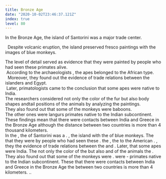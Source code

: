 ```yaml
---
title: Bronze Age
date: "2020-10-02T23:46:37.121Z"
index: true
level: 80
---
```


<Tabs>
<Box title="Reading with translation" isJustify={true}>
<Speech>In the <T translate="бронзовом веке">Bronze Age</T>, the <T translate="остров">island</T> of Santorini was a <T translate="крупным">major</T> <T translate="торговым центром">trade center</T>.</Speech><br/>

<Speech>&nbsp; <T translate="Несмотря на">Despite</T> <T translate="извержение вулкана">volcanic eruption</T>, the island <T translate="сохранил">preserved</T> <T translate="фрески">fresco paintings</T> with the <T translate="изображениями">images</T> of blue monkeys.</Speech><br/>

<Speech>The <T translate="Уровень детализации">level of detail</T> <T translate="служил доказательством">served as evidence</T> that they were <T translate="изображены">painted</T> by people who had seen these <T translate="приматов">primates</T> <T translate="вживую">alive</T>.
</Speech><br/><Speech>&nbsp;<T translate="Согласно">According to</T> the <T translate="археологам">archaeologists</T> , the <T translate="обезьяны">apes</T> <T translate="принадлежали">belonged</T> to the African <T translate="виду">type</T>.</Speech><br/>
<Speech>&nbsp; <T translate="Кроме того">Moreover</T>, they <T translate="обнаружили">found out</T> the evidence of trade relations between the <T translate="островитянами">islanders</T> and <T translate="Египтом">Egypt</T>.</Speech><br/><Speech>&nbsp;<T translate="Позже">Later</T>, <T translate="приматологи">primatologists</T> <T translate="пришли к заключению">came to the conclusion</T> that some apes were <T translate="родом из">native to</T> India.</Speech><br/><Speech>The <T translate="Исследователи">researchers</T> <T translate="учитывали">considered</T> not only the color of the <T translate="меха">fur</T> but also <T translate="формы тела">body shapes</T> and<T translate="положения хвоста">tail positions</T> of the animals <T translate="анализируя"> by analyzing</T> the <T translate="изображения">paintings</T>.</Speech><br/><Speech> They also found out that some of the monkeys were <T translate="бабуинами">baboons</T>.</Speech><br/><Speech> The <T translate="Другие">other ones</T> were <T translate="лангурами">langurs</T> primates native to the Indian <T translate="субконтинента">subcontinent</T>.</Speech><br/><Speech>These <T translate="открытия">findings</T> <T translate="означают">mean</T> that there were contacts between India and Greece in the Bronze Age <T translate="хотя">although</T> the <T translate="расстояние">distance</T> between two countries is more than 4 <T translate="тысяч">thousand</T> kilometers.</Speech><br/>
</Box>
<Box title="Exercise">
In the <CompleteText answer="Bronze Age" placeholder="бронзовый век"/>
, the <CompleteText answer="island" placeholder="остров"/> of Santorini was a <CompleteText answer="major" placeholder="крупный"/> <CompleteText answer="trade center" placeholder="торговый центр"/> . <CompleteText answer="Despite" placeholder="Несмотря на"/>
<CompleteText answer="volcanic eruption" placeholder="извержение вулкана"/> , the island <CompleteText answer="preserved" placeholder="сохранил"/>
<CompleteText answer="fresco paintings" placeholder="фрески"/> with the <CompleteText answer="images" placeholder="изображения"/> of blue monkeys. The <CompleteText answer="level of detail" placeholder="уровень детализации"/>
<CompleteText answer="served as evidence" placeholder="служил доказательством"/> that they were
<CompleteText answer="painted" placeholder="нарисованы"/> by people who had seen these
<CompleteText answer="primates" placeholder="приматов"/>
<CompleteText answer="alive" placeholder="вживую"/> .
<CompleteText answer="According to" placeholder="Согласно"/> the
<CompleteText answer="archaeologists" placeholder="археологам"/> , the
<CompleteText answer="apes" placeholder="обезьяны"/>
<CompleteText answer="belonged" placeholder="принадлежали"/> to the American
<CompleteText answer="type" placeholder="виду"/> .
<CompleteText answer="Moreover" placeholder="Кроме того"/> , they
<CompleteText answer="found out" placeholder="обнаружили"/> the evidence of trade relations between the
<CompleteText answer="islanders" placeholder="островитянами"/> and
<CompleteText answer="Egypt" placeholder="Египтом"/> . Later,
<CompleteText answer="primatologists" placeholder="приматологи"/>
<CompleteText answer="came to the conclusion" placeholder="пришли к заключению"/> that some apes were
<CompleteText answer="native to" placeholder="родом из"/> India. The
<CompleteText answer="researchers" placeholder="исследователи"/>
<CompleteText answer="considered" placeholder="учитывали"/> not only the color of the
<CompleteText answer="fur" placeholder="меха"/> but also
<CompleteText answer="body shapes" placeholder="формы тела"/> and
<CompleteText answer="tail positions" placeholder="положения хвоста"/> of the animals
<CompleteText answer="by analyzing" placeholder="анализируя"/> the
<CompleteText answer="paintings" placeholder="изображения"/> . They also found out that some of the monkeys were
<CompleteText answer="baboons" placeholder="бабуинами"/> .
<CompleteText answer="The other ones" placeholder="Другие"/> were
<CompleteText answer="langurs" placeholder="лангурами"/> - primates native to the Indian subcontinent. These <CompleteText answer="findings" placeholder="открытия"/> <CompleteText answer="mean" placeholder="означают"/> that there were contacts between India and Greece in the Bronze Age <CompleteText answer="although" placeholder="хотя"/> the <CompleteText answer="distance" placeholder="расстояние"/> between two countries is more than 4 <CompleteText answer="thousand" placeholder="тысяч"/> kilometers.
</Box>
<Box title="Extra">..</Box>
</Tabs>
